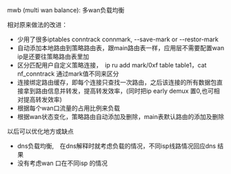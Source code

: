 mwb  (multi wan balance): 多wan负载均衡

相对原来做法的改进：

- 少用了很多iptables conntrack connmark, --save-mark or --restor-mark
- 自动添加本地路由到策略路由表，跟main路由表一样，应用层不需要配置wan ip是还要往策略路由表里加
- 区分匹配用户自定义策略连接，　ip ru add mark/0xf table table1，cat nf_conntrack 通过mark值不同来区分
- 连接绑定路由缓存，即每个连接只查找一次路由，之后该连接的所有数据包直接拿到路由信息并转发，提高转发效率，(同时把ip early demux 置0,也可相对提高转发效率) 
- 根据每个wan口流量的占用比例来负载
- 根据wan状态变化，策略路由自动添加及删除，main表默认路由的添加及删除



以后可以优化地方或缺点

-  dns负载均衡,　在dns解释时就考虑负载的情况，不同isp线路情况回应dns 结果
- 没有考虑wan 口在不同isp 的情况
